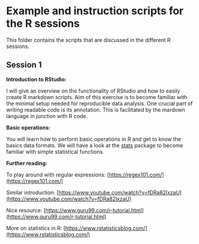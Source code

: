 # Example and instruction scripts for the R sessions

This folder contains the scripts that are discussed in the different R sessions.

## Session 1

**Introduction to RStudio:**

I will give an overview on the functionality of RStudio and how to easily create R markdown scripts.
Aim of this exercise is to become familiar with the minimal setup needed for reproducible data analysis.
One crucial part of writing readable code is its annotation.
This is facilitated by the mardown language in junction with R code. 

**Basic operations:**

You will learn how to perform basic operations in R and get to know the basics data formats.
We will have a look at the [stats](https://stat.ethz.ch/R-manual/R-devel/library/stats/html/00Index.html) package to become familiar with simple statistical functions.

**Further reading:**

To play around with regular expressions: [https://regex101.com/](https://regex101.com/)

Similar introduction: [https://www.youtube.com/watch?v=fDRa82lxzaU](https://www.youtube.com/watch?v=fDRa82lxzaU)

Nice resource: [https://www.guru99.com/r-tutorial.html](https://www.guru99.com/r-tutorial.html)

More on statistics in R: [https://www.rstatisticsblog.com/](https://www.rstatisticsblog.com/)
